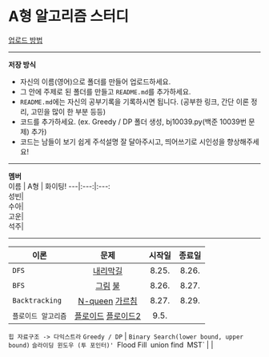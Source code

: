 # A형 알고리즘 스터디

[업로드 방법](https://miro7923.github.io/uno%20mas/teamwork-by-github/)  

---
**저장 방식**  
- 자신의 이름(영어)으로 폴더를 만들어 업로드하세요.  
- 그 안에 주제로 된 폴더를 만들고 `README.md`를 추가하세요.  
- `README.md`에는 자신의 공부기록을 기록하시면 됩니다. (공부한 링크, 간단 이론 정리, 고민을 많이 한 부분 등등)  
- 코드를 추가하세요. (ex. Greedy / DP 폴더 생성, bj10039.py(백준 10039번 문제) 추가)
- 코드는 남들이 보기 쉽게 주석설명 잘 달아주시고, 띄어쓰기로 시인성을 향상해주세요!  

---
**멤버**  
 이름 | A형 | 화이팅!
---|:---:|:---:  
성빈|  
수아|  
고운|  
석주|


---
 이론 | 문제 | 시작일 | 종료일 
---|:---:|:---:|:---:
 `DFS`|[내리막길](https://www.acmicpc.net/problem/1520) |8.25.|8.26.
 `BFS`|[그림](https://www.acmicpc.net/problem/1926) [불](https://www.acmicpc.net/problem/5427) |8.26.|8.27.
 `Backtracking` |[N-queen](https://www.acmicpc.net/problem/9663) [가르침](https://www.acmicpc.net/problem/1062)|8.27.| 8.29.
 `플로이드 알고리즘` | [플로이드](https://www.acmicpc.net/problem/11404) [플로이드2](https://www.acmicpc.net/problem/11780)| 9.5. |
 `힙 자료구조 -> 다익스트라`
 `Greedy / DP` | 
 `Binary Search(lower bound, upper bound)`
 `슬라이딩 윈도우 (투 포인터)'
 `Flood Fill`
 `union find`
 `MST` | | 
